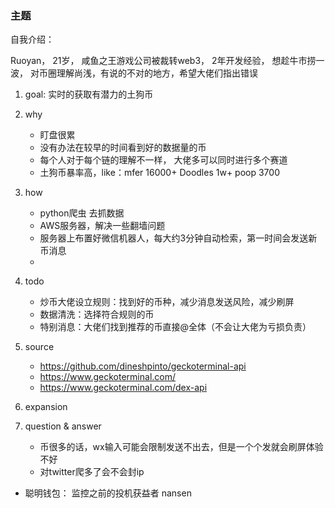 ### 主题

自我介绍：

Ruoyan， 21岁， 咸鱼之王游戏公司被裁转web3， 2年开发经验， 想趁牛市捞一波， 对币圈理解尚浅，有说的不对的地方，希望大佬们指出错误

1. goal: 实时的获取有潜力的土狗币
2. why
   - 盯盘很累
   - 没有办法在较早的时间看到好的数据量的币
   - 每个人对于每个链的理解不一样， 大佬多可以同时进行多个赛道
   - 土狗币暴率高，like：mfer 16000+ Doodles 1w+ poop 3700

3. how
   - python爬虫 去抓数据
   - AWS服务器，解决一些翻墙问题
   - 服务器上布置好微信机器人，每大约3分钟自动检索，第一时间会发送新币消息
   - 

4. todo
   - 炒币大佬设立规则：找到好的币种，减少消息发送风险，减少刷屏 
   - 数据清洗：选择符合规则的币
   - 特别消息：大佬们找到推荐的币直接@全体（不会让大佬为亏损负责）

5. source
   - https://github.com/dineshpinto/geckoterminal-api
   - https://www.geckoterminal.com/
   - https://www.geckoterminal.com/dex-api

6. expansion

7. question & answer
    - 币很多的话，wx输入可能会限制发送不出去，但是一个个发就会刷屏体验不好
    - 对twitter爬多了会不会封ip
- 聪明钱包： 监控之前的投机获益者 nansen